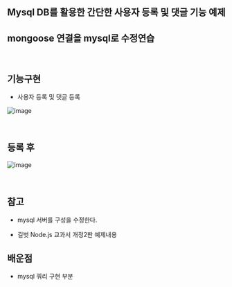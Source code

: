 ## Mysql DB를 활용한 간단한 사용자 등록 및 댓글 기능 예제

## mongoose 연결을 mysql로 수정연습

<br>

## 기능구현

- 사용자 등록 및 댓글 등록

![image](https://user-images.githubusercontent.com/30334829/152776768-1402f8e3-98ba-410a-a507-dce4a227dc75.png)

<br>

## 등록 후

![image](https://user-images.githubusercontent.com/30334829/152777192-cb59f4fa-252e-46d8-8476-379cb0b656da.png)

<br>

## 참고

- mysql 서버를 구성을 수정한다.

- 길벗 Node.js 교과서 개정2판 예제내용

## 배운점

- mysql 쿼리 구현 부분
